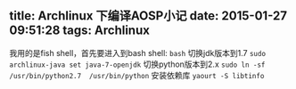title: Archlinux 下编译AOSP小记
date: 2015-01-27 09:51:28
tags: Archlinux
---

我用的是fish shell，首先要进入到bash shell:
	`bash`
切换jdk版本到1.7
	`sudo archlinux-java set java-7-openjdk`
切换python版本到2.x
	`sudo ln -sf /usr/bin/python2.7  /usr/bin/python`
安装依赖库
	`yaourt -S libtinfo`
